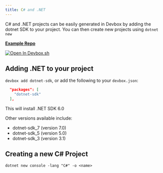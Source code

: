 ```yaml
---
title: C# and .NET
---
```


C# and .NET projects can be easily generated in Devbox by adding the dotnet SDK to your project. You can then create new projects using `dotnet new`

[**Example Repo**](https://github.com/jetpack-io/devbox/tree/main/examples/development/csharp)

[![Open In Devbox.sh](https://jetpack.io/img/devbox/open-in-devbox.svg)](https://devbox.sh/github.com/jetpack-io/devbox?folder=examples/development/csharp/hello-world)

## Adding .NET to your project

`devbox add dotnet-sdk`, or add the following to your `devbox.json`:

```json
  "packages": [
    "dotnet-sdk"
  ],
```
This will install .NET SDK 6.0

Other versions available include: 

* dotnet-sdk_7 (version 7.0)
* dotnet-sdk_5 (version 5.0)
* dotnet-sdk_3 (version 3.1)

## Creating a new C# Project

`dotnet new console -lang "C#" -o <name>`
